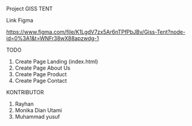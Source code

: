 Project GISS TENT

Link Figma

https://www.figma.com/file/K1LgdV7zx5Ar6nTPfPbJBv/Giss-Tent?node-id=0%3A1&t=WNFr38wX88apzwdg-1

TODO
1. Create Page Landing (index.html)
2. Create Page About Us
3. Create Page Product
4. Create Page Contact

KONTRIBUTOR
1. Rayhan
2. Monika Dian Utami
3. Muhammad yusuf

